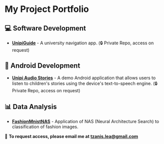 # My Project Portfolio

## 💻 Software Development
- **[UnipiGuide](https://github.com/Tzanis97/UnipiGuide.git)** - A university navigation app. (🔒 Private Repo, access on request)
  
## 📱 Android Development
- **[Unipi Audio Stories](https://github.com/Tzanis97/UnipiAudioStories.git)** - A demo Android application that allows users to listen to children's stories using the device's text-to-speech engine. (🔒 Private Repo, access on request)

## 📊 Data Analysis
- **[FashionMnistNAS](https://github.com/Tzanis97/fashionMnistNAS.git)** - Application of NAS (Neural Architecture Search) to classification of fashion images. 

🔗 **To request access, please email me at tzanis.lea@gmail.com**

